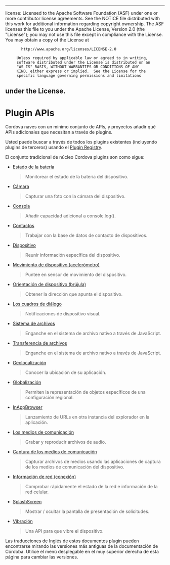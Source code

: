* * *

license: Licensed to the Apache Software Foundation (ASF) under one or more contributor license agreements. See the NOTICE file distributed with this work for additional information regarding copyright ownership. The ASF licenses this file to you under the Apache License, Version 2.0 (the "License"); you may not use this file except in compliance with the License. You may obtain a copy of the License at

           http://www.apache.org/licenses/LICENSE-2.0
    
         Unless required by applicable law or agreed to in writing,
         software distributed under the License is distributed on an
         "AS IS" BASIS, WITHOUT WARRANTIES OR CONDITIONS OF ANY
         KIND, either express or implied.  See the License for the
         specific language governing permissions and limitations
    

## under the License.

# Plugin APIs

Cordova naves con un mínimo conjunto de APIs, y proyectos añadir qué APIs adicionales que necesitan a través de plugins.

Usted puede buscar a través de todos los plugins existentes (incluyendo plugins de terceros) usando el [Plugin Registry][1].

 [1]: http://plugins.cordova.io/

El conjunto tradicional de núcleo Cordova plugins son como sigue:

*   [Estado de la batería][2]
    
    > Monitorear el estado de la batería del dispositivo.

*   [Cámara][3]
    
    > Capturar una foto con la cámara del dispositivo.

*   [Consola][4]
    
    > Añadir capacidad adicional a console.log().

*   [Contactos][5]
    
    > Trabajar con la base de datos de contacto de dispositivos.

*   [Dispositivo][6]
    
    > Reunir información específica del dispositivo.

*   [Movimiento de dispositivo (acelerómetro)][7]
    
    > Puntee en sensor de movimiento del dispositivo.

*   [Orientación de dispositivo (brújula)][8]
    
    > Obtener la dirección que apunta el dispositivo.

*   [Los cuadros de diálogo][9]
    
    > Notificaciones de dispositivo visual.

*   [Sistema de archivos][10]
    
    > Enganche en el sistema de archivo nativo a través de JavaScript.

*   [Transferencia de archivos][11]
    
    > Enganche en el sistema de archivo nativo a través de JavaScript.

*   [Geolocalización][12]
    
    > Conocer la ubicación de su aplicación.

*   [Globalización][13]
    
    > Permiten la representación de objetos específicos de una configuración regional.

*   [InAppBrowser][14]
    
    > Lanzamiento de URLs en otra instancia del explorador en la aplicación.

*   [Los medios de comunicación][15]
    
    > Grabar y reproducir archivos de audio.

*   [Captura de los medios de comunicación][16]
    
    > Capturar archivos de medios usando las aplicaciones de captura de los medios de comunicación del dispositivo.

*   [Información de red (conexión)][17]
    
    > Comprobar rápidamente el estado de la red e información de la red celular.

*   [SplashScreen][18]
    
    > Mostrar / ocultar la pantalla de presentación de solicitudes.

*   [Vibración][19]
    
    > Una API para que vibre el dispositivo.

 [2]: http://plugins.cordova.io/#/package/org.apache.cordova.battery-status
 [3]: http://plugins.cordova.io/#/package/org.apache.cordova.camera
 [4]: http://plugins.cordova.io/#/package/org.apache.cordova.console
 [5]: http://plugins.cordova.io/#/package/org.apache.cordova.contacts
 [6]: http://plugins.cordova.io/#/package/org.apache.cordova.device
 [7]: http://plugins.cordova.io/#/package/org.apache.cordova.device-motion
 [8]: http://plugins.cordova.io/#/package/org.apache.cordova.device-orientation
 [9]: http://plugins.cordova.io/#/package/org.apache.cordova.dialogs
 [10]: http://plugins.cordova.io/#/package/org.apache.cordova.file
 [11]: http://plugins.cordova.io/#/package/org.apache.cordova.file-transfer
 [12]: http://plugins.cordova.io/#/package/org.apache.cordova.geolocation
 [13]: http://plugins.cordova.io/#/package/org.apache.globalization
 [14]: http://plugins.cordova.io/#/package/org.apache.cordova.inappbrowser
 [15]: http://plugins.cordova.io/#/package/org.apache.cordova.media
 [16]: http://plugins.cordova.io/#/package/org.apache.cordova.media-capture
 [17]: http://plugins.cordova.io/#/package/org.apache.cordova.network-information
 [18]: http://plugins.cordova.io/#/package/org.apache.cordova.splashscreen
 [19]: http://plugins.cordova.io/#/package/org.apache.cordova.vibration

Las traducciones de Inglés de estos documentos plugin pueden encontrarse mirando las versiones más antiguas de la documentación de Córdoba. Utilice el menú desplegable en el muy superior derecha de esta página para cambiar las versiones.